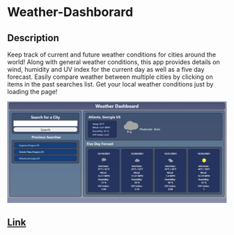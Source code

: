 # Weather-Dashborard

## Description  
Keep track of current and future weather conditions for cities around the world! Along with general weather conditions, this app provides details on wind, humidity and UV index for the current day as well as a five day forecast. Easily compare weather between multiple cities by clicking on items in the past searches list. Get your local weather conditions just by loading the page!

![](screenshot.png)
## [Link](https://chriskurz098.github.io/Weather-Dashborard/)

